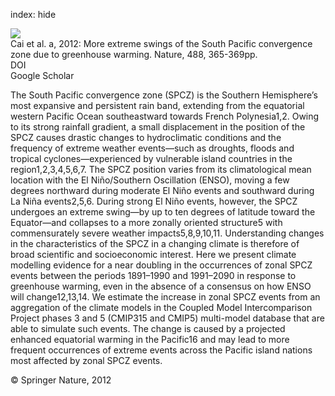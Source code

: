 index: hide

<div class="Citation">
    <div class="Citation-thumb CitationThumb-linked"  data-href="https://doi.org/10.1038/nature11358">
      <img src="https://static.claimspace.cloud/climate-study-static/refs/thumbs/14/Cai_et_al_2012a-thumb.png" />
    </div>

  <div class="Citation-body">
    <div class="Citation-text">Cai et al. a, 2012: More extreme swings of the South Pacific convergence zone due to greenhouse warming. <span class="Article-journal">Nature, </span><span class="Article-volume">488, </span>365-369pp.</div>
    <div class="Citation-links">
      <div class="CitationLink" data-href="https://doi.org/10.1038/nature11358">
        <div class="CitationLink-icon CitationLink-Doi"></div>
        <div class="CitationLink-text">DOI</div>
      </div>
      <div class="CitationLink" data-href="https://scholar.google.com/scholar?q=10.1038/nature11358">
        <div class="CitationLink-icon CitationLink-Scholar"></div>
        <div class="CitationLink-text">Google Scholar</div>
      </div>
    </div>
  </div>
</div>

The South Pacific convergence zone (SPCZ) is the Southern Hemisphere’s most expansive and persistent rain band, extending from the equatorial western Pacific Ocean southeastward towards French Polynesia1,2. Owing to its strong rainfall gradient, a small displacement in the position of the SPCZ causes drastic changes to hydroclimatic conditions and the frequency of extreme weather events—such as droughts, floods and tropical cyclones—experienced by vulnerable island countries in the region1,2,3,4,5,6,7. The SPCZ position varies from its climatological mean location with the El Niño/Southern Oscillation (ENSO), moving a few degrees northward during moderate El Niño events and southward during La Niña events2,5,6. During strong El Niño events, however, the SPCZ undergoes an extreme swing—by up to ten degrees of latitude toward the Equator—and collapses to a more zonally oriented structure5 with commensurately severe weather impacts5,8,9,10,11. Understanding changes in the characteristics of the SPCZ in a changing climate is therefore of broad scientific and socioeconomic interest. Here we present climate modelling evidence for a near doubling in the occurrences of zonal SPCZ events between the periods 1891–1990 and 1991–2090 in response to greenhouse warming, even in the absence of a consensus on how ENSO will change12,13,14. We estimate the increase in zonal SPCZ events from an aggregation of the climate models in the Coupled Model Intercomparison Project phases 3 and 5 (CMIP315 and CMIP5) multi-model database that are able to simulate such events. The change is caused by a projected enhanced equatorial warming in the Pacific16 and may lead to more frequent occurrences of extreme events across the Pacific island nations most affected by zonal SPCZ events.

<div class="Citation-copy">
&copy; Springer Nature, 2012
</div>